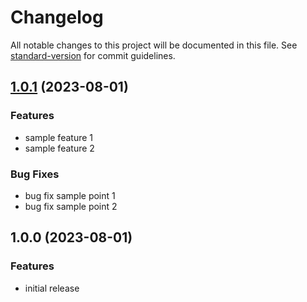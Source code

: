 # Changelog

All notable changes to this project will be documented in this file. See [standard-version](https://github.com/conventional-changelog/standard-version) for commit guidelines.

## [1.0.1]() (2023-08-01)

### Features

- sample feature 1
- sample feature 2

### Bug Fixes

- bug fix sample point 1
- bug fix sample point 2

## 1.0.0 (2023-08-01)

### Features

- initial release
